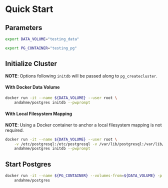 # Quick Start

## Parameters
```bash
export DATA_VOLUME="testing_data"
```
```bash
export PG_CONTAINER="testing_pg"
```

## Initialize Cluster
**NOTE**: Options following `initdb` will be passed along to `pg_createcluster`.

#### With Docker Data Volume
```bash
docker run -it --name ${DATA_VOLUME} --user root \
    andahme/postgres initdb --pwprompt
```

#### With Local Filesystem Mapping
**NOTE**: Using a Docker container to anchor a local filesystem mapping is not required.
```bash
docker run -it --name ${DATA_VOLUME} --user root \
    -v /etc/postgresql:/etc/postgresql -v /var/lib/postgresql:/var/lib/postgresql \
    andahme/postgres initdb --pwprompt
```

## Start Postgres
```bash
docker run -it --name ${PG_CONTAINER} --volumes-from=${DATA_VOLUME} -p 5432:5432 \
    andahme/postgres
```
